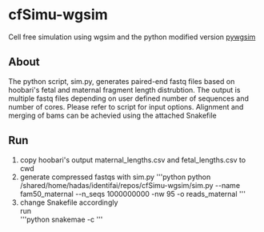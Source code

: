 # cfSimu-wgsim
Cell free simulation using wgsim and the python modified version [pywgsim](https://github.com/ialbert/pywgsim)

## About
The python script, sim.py, generates paired-end fastq files based on hoobari's fetal and maternal fragment length distrubtion. The output is multiple fastq files depending on user defined number of sequences and number of cores. Please refer to script for input options.
Alignment and merging of bams can be achevied using the attached Snakefile

## Run
1. copy hoobari's output maternal_lengths.csv and fetal_lengths.csv to cwd
2. generate compressed fastqs with sim.py
'''python 
python /shared/home/hadas/identifai/repos/cfSimu-wgsim/sim.py --name fam50_maternal --n_seqs 1000000000 -nw 95 -o reads_maternal
'''
3. change Snakefile accordingly </br>
run </br>
'''python
snakemae -c <n cores>
'''